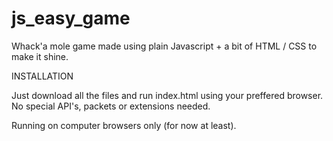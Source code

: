 # js_easy_game
Whack'a mole game made using plain Javascript + a bit of HTML / CSS to make it shine.


INSTALLATION

Just download all the files and run index.html using your preffered browser.
No special API's, packets or extensions needed.

Running on computer browsers only (for now at least).
